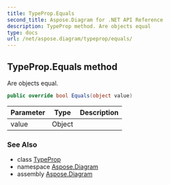 ```yaml
---
title: TypeProp.Equals
second_title: Aspose.Diagram for .NET API Reference
description: TypeProp method. Are objects equal
type: docs
url: /net/aspose.diagram/typeprop/equals/
---
```

## TypeProp.Equals method

Are objects equal.

```csharp
public override bool Equals(object value)
```

| Parameter | Type | Description |
| --- | --- | --- |
| value | Object |  |

### See Also

* class [TypeProp](../)
* namespace [Aspose.Diagram](../../typeprop/)
* assembly [Aspose.Diagram](../../../)


